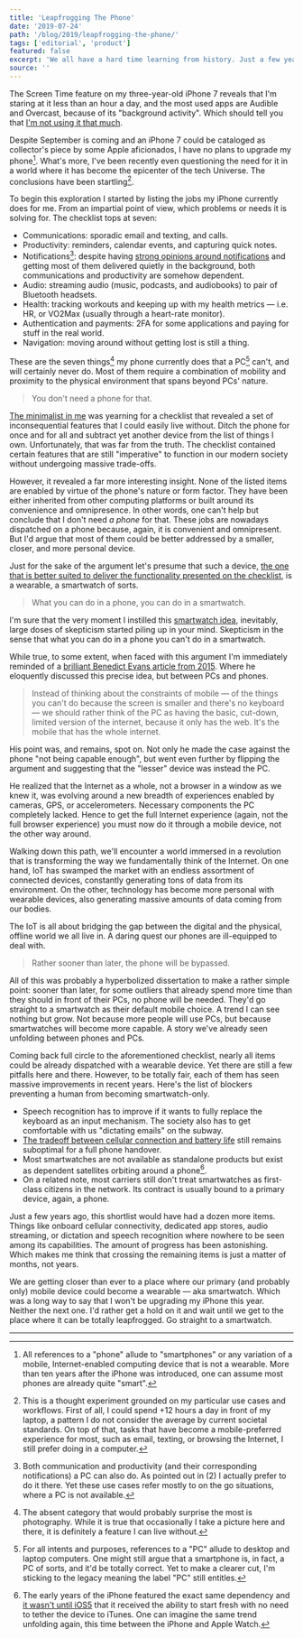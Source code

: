 ```yaml
---
title: 'Leapfrogging The Phone'
date: '2019-07-24'
path: '/blog/2019/leapfrogging-the-phone/'
tags: ['editorial', 'product']
featured: false
excerpt: 'We all have a hard time learning from history. Just a few years ago, a phone was considered not capable enough to ever replace a PC. Time has proven all of us wrong. Smartwatches are already walking down the exact same path. Yet we seem to have forgotten.'
source: ''
---
```


The Screen Time feature on my three-year-old iPhone 7 reveals that I'm staring at it less than an hour a day, and the most used apps are Audible and Overcast, because of its "background activity". Which should tell you that [I'm not using it that much](/blog/2018/idle-time).

Despite September is coming and an iPhone 7 could be cataloged as collector's piece by some Apple aficionados, I have no plans to upgrade my phone[^1]. What's more, I've been recently even questioning the need for it in a world where it has become the epicenter of the tech Universe. The conclusions have been startling[^2].

To begin this exploration I started by listing the jobs my iPhone currently does for me. From an impartial point of view, which problems or needs it is solving for. The checklist tops at seven:

- Communications: sporadic email and texting, and calls.
- Productivity: reminders, calendar events, and capturing quick notes.
- Notifications[^3]: despite having [strong opinions around notifications](/blog/2019/attention-deprived) and getting most of them delivered quietly in the background, both communications and productivity are somehow dependent.
- Audio: streaming audio (music, podcasts, and audiobooks) to pair of Bluetooth headsets.
- Health: tracking workouts and keeping up with my health metrics — i.e. HR, or VO2Max (usually through a heart-rate monitor).
- Authentication and payments: 2FA for some applications and paying for stuff in the real world.
- Navigation: moving around without getting lost is still a thing.

These are the seven things[^4] my phone currently does that a PC[^5] can't, and will certainly never do. Most of them require a combination of mobility and proximity to the physical environment that spans beyond PCs' nature.

> You don't need a phone for that.

[The minimalist in me](/tags/minimalism) was yearning for a checklist that revealed a set of inconsequential features that I could easily live without. Ditch the phone for once and for all and subtract yet another device from the list of things I own. Unfortunately, that was far from the truth. The checklist contained certain features that are still "imperative" to function in our modern society without undergoing massive trade-offs.

However, it revealed a far more interesting insight. None of the listed items are enabled by virtue of the phone's nature or form factor. They have been either inherited from other computing platforms or built around its convenience and omnipresence. In other words, one can't help but conclude that I don't need _a phone_ for that. These jobs are nowadays dispatched on a phone because, again, it is convenient and omnipresent. But I'd argue that most of them could be better addressed by a smaller, closer, and more personal device.

Just for the sake of the argument let's presume that such a device, [the one that is better suited to deliver the functionality presented on the checklist](/blog/2014/the-ultimate-device), is a wearable, a smartwatch of sorts.

> What you can do in a phone, you can do in a smartwatch.

I'm sure that the very moment I instilled this [smartwatch idea](/blog/2014/the-smartwatch), inevitably, large doses of skepticism started piling up in your mind. Skepticism in the sense that what you can do in a phone you can't do in a smartwatch.

While true, to some extent, when faced with this argument I'm immediately reminded of a [brilliant Benedict Evans article from 2015](https://www.ben-evans.com/benedictevans/2015/5/14/mobile-first). Where he eloquently discussed this precise idea, but between PCs and phones.

> Instead of thinking about the constraints of mobile — of the things you can't do because the screen is smaller and there's no keyboard — we should rather think of the PC as having the basic, cut-down, limited version of the internet, because it only has the web. It's the mobile that has the whole internet.

His point was, and remains, spot on. Not only he made the case against the phone "not being capable enough", but went even further by flipping the argument and suggesting that the "lesser" device was instead the PC.

He realized that the Internet as a whole, not a browser in a window as we knew it, was evolving around a new breadth of experiences enabled by cameras, GPS, or accelerometers. Necessary components the PC completely lacked. Hence to get the full Internet experience (again, not the full browser experience) you must now do it through a mobile device, not the other way around.

Walking down this path, we'll encounter a world immersed in a revolution that is transforming the way we fundamentally think of the Internet. On one hand, IoT has swamped the market with an endless assortment of connected devices, constantly generating tons of data from its environment. On the other, technology has become more personal with wearable devices, also generating massive amounts of data coming from our bodies.

The IoT is all about bridging the gap between the digital and the physical, offline world we all live in. A daring quest our phones are ill-equipped to deal with.

> Rather sooner than later, the phone will be bypassed.

All of this was probably a hyperbolized dissertation to make a rather simple point: sooner than later, for some outliers that already spend more time than they should in front of their PCs, no phone will be needed. They'd go straight to a smartwatch as their default mobile choice. A trend I can see nothing but grow. Not because more people will use PCs, but because smartwatches will become more capable. A story we've already seen unfolding between phones and PCs.

Coming back full circle to the aforementioned checklist, nearly all items could be already dispatched with a wearable device. Yet there are still a few pitfalls here and there. However, to be totally fair, each of them has seen massive improvements in recent years. Here's the list of blockers preventing a human from becoming smartwatch-only.

- Speech recognition has to improve if it wants to fully replace the keyboard as an input mechanism. The society also has to get comfortable with us "dictating emails" on the subway.
- [The tradeoff between cellular connection and battery life](/blog/2016/detachment-apple-watch) still remains suboptimal for a full phone handover.
- Most smartwatches are not available as standalone products but exist as dependent satellites orbiting around a phone[^6].
- On a related note, most carriers still don't treat smartwatches as first-class citizens in the network. Its contract is usually bound to a primary device, again, a phone.

Just a few years ago, this shortlist would have had a dozen more items. Things like onboard cellular connectivity, dedicated app stores, audio streaming, or dictation and speech recognition where nowhere to be seen among its capabilities. The amount of progress has been astonishing. Which makes me think that crossing the remaining items is just a matter of months, not years.

We are getting closer than ever to a place where our primary (and probably only) mobile device could become a wearable — aka smartwatch. Which was a long way to say that I won't be upgrading my iPhone this year. Neither the next one. I'd rather get a hold on it and wait until we get to the place where it can be totally leapfrogged. Go straight to a smartwatch.

---

[^1]: All references to a "phone" allude to "smartphones" or any variation of a mobile, Internet-enabled computing device that is not a wearable. More than ten years after the iPhone was introduced, one can assume most phones are already quite "smart".

[^2]: This is a thought experiment grounded on my particular use cases and workflows. First of all, I could spend +12 hours a day in front of my laptop, a pattern I do not consider the average by current societal standards. On top of that, tasks that have become a mobile-preferred experience for most, such as email, texting, or browsing the Internet, I still prefer doing in a computer.

[^3]: Both communication and productivity (and their corresponding notifications) a PC can also do. As pointed out in (2) I actually prefer to do it there. Yet these use cases refer mostly to on the go situations, where a PC is not available.

[^4]: The absent category that would probably surprise the most is photography. While it is true that occasionally I take a picture here and there, it is definitely a feature I can live without.

[^5]: For all intents and purposes, references to a "PC" allude to desktop and laptop computers. One might still argue that a smartphone is, in fact, a PC of sorts, and it'd be totally correct. Yet to make a clearer cut, I'm sticking to the legacy meaning the label "PC" still entitles.

[^6]: The early years of the iPhone featured the exact same dependency and [it wasn't until iOS5](https://en.wikipedia.org/wiki/IOS_version_history#iOS_5) that it received the ability to start fresh with no need to tether the device to iTunes. One can imagine the same trend unfolding again, this time between the iPhone and Apple Watch.
